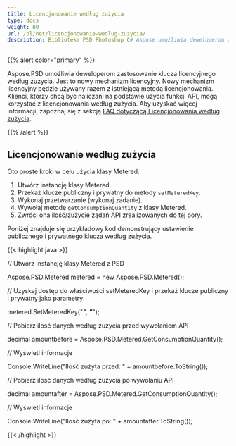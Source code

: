 ```yaml
---
title: Licencjonowanie według zużycia
type: docs
weight: 80
url: /pl/net/licencjonowanie-wedlug-zuzycia/
description: Biblioteka PSD Photoshop C# Aspose umożliwia deweloperom zastosowanie klucza licencyjnego według zużycia, który jest nowym mechanizmem licencyjnym i będzie używany razem z istniejącą metodą licencjonowania.
---
```


{{% alert color="primary" %}}

Aspose.PSD umożliwia deweloperom zastosowanie klucza licencyjnego według zużycia. Jest to nowy mechanizm licencyjny. Nowy mechanizm licencyjny będzie używany razem z istniejącą metodą licencjonowania. Klienci, którzy chcą być naliczani na podstawie użycia funkcji API, mogą korzystać z licencjonowania według zużycia. Aby uzyskać więcej informacji, zapoznaj się z sekcją [FAQ dotyczącą Licencjonowania według zużycia](https://purchase.aspose.com/faqs/licensing/metered).

{{% /alert %}}
## **Licencjonowanie według zużycia**
Oto proste kroki w celu użycia klasy Metered.

1. Utwórz instancję klasy Metered.
1. Przekaż klucze publiczny i prywatny do metody `setMeteredKey`.
1. Wykonaj przetwarzanie (wykonaj zadanie).
1. Wywołaj metodę `getConsumptionQuantity` z klasy Metered.
1. Zwróci ona ilość/zużycie żądań API zrealizowanych do tej pory.

Poniżej znajduje się przykładowy kod demonstrujący ustawienie publicznego i prywatnego klucza według zużycia.

{{< highlight java >}}

 // Utwórz instancję klasy Metered z PSD

Aspose.PSD.Metered metered = new Aspose.PSD.Metered();



// Uzyskaj dostęp do właściwości setMeteredKey i przekaż klucze publiczny i prywatny jako parametry

metered.SetMeteredKey("*****", "*****");



// Pobierz ilość danych według zużycia przed wywołaniem API

decimal amountbefore = Aspose.PSD.Metered.GetConsumptionQuantity();



// Wyświetl informacje

Console.WriteLine("Ilość zużyta przed: " + amountbefore.ToString());

// Pobierz ilość danych według zużycia po wywołaniu API

decimal amountafter = Aspose.PSD.Metered.GetConsumptionQuantity();



// Wyświetl informacje

Console.WriteLine("Ilość zużyta po: " + amountafter.ToString());

{{< /highlight >}}
